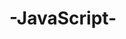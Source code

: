 # -JavaScript-
<html>
    <head>
      <meta charset="utf-8">
      <title>IFE Javascript Task 01</title>
      <style>
        p{
        	font-family: "helvetica neue", helvetica, sans-serif;
            letter-spacing: 1px;
            text-transform: uppercase;
            text-align: center;
            border: 2px solid rgba(0,0,200,0.6);
            background: rgba(0,0,200,0.6);
            box-shadow: 1px 1px 2px rgba(0,0,200,0.4);
            border-radius: 10px;
            padding: 3px 10px;
            display: inline-block;
            cursor: pointer;

        }
      </style>
    </head>
<body>
	
	
<button>Click me</button>
</body>
	<script>

//Function: creates a new paragraph and append it to the bottom of the HTMl
	function createParagraph() {
		var para = document.createElement("p");
		para.textContent = "You clicked the button!";
		document.body.appendChild(para);

	}
/*
  1. Get references to all the buttons on the page and soter them in an array.
  2. Loop through all the buttons and add a click event listener to each one.

  When any button is pressed, the createParagraph() function will be run.
*/
	var buttons = document.querySelectorAll("button");

	for(var i = 0; i < buttons.length ; i++) {
		buttons[i].addEventListener('click', createParagraph);
	}
	</script>
</html>
